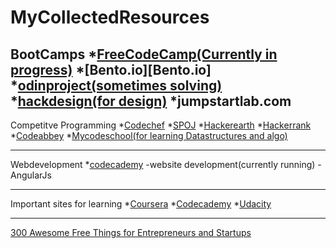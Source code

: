 # MyCollectedResources
BootCamps
  *[FreeCodeCamp(Currently in progress)](freecodecamp.com)
  *[Bento.io][Bento.io]
  *[odinproject(sometimes solving)](theodinproject.com)
  *[hackdesign(for design)](hackdesign.org)
  *jumpstartlab.com
-----------------------------------------------------------
Competitve Programming
  *[Codechef](codechef.com)
  *[SPOJ](spoj.com)
  *[Hackerearth](hackerearth.com)
  *[Hackerrank](hackerrank.com)
  *[Codeabbey](Codeabbey.com)
  *[Mycodeschool(for learning Datastructures and algo)](mycodeschool.com)
  
-----------------------------------------------------------
Webdevelopment
  *[codecademy](codecademy.com)
    -website development(currently running)
    -AngularJs
    
-----------------------------------------------------------
  
Important sites for learning
  *[Coursera](coursera.org)
  *[Codecademy](codecademy.com)
  *[Udacity](udacity.com)
  
-----------------------------------------------------------


[300 Awesome Free Things for Entrepreneurs and  Startups](https://blog.growth.supply/300-awesome-free-things-e07b3cd5fd5b)


